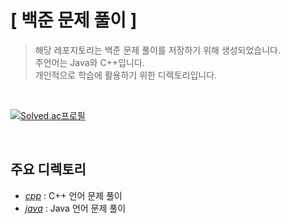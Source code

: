 # [ 백준 문제 풀이 ]
> 해당 레포지토리는 백준 문제 풀이를 저장하기 위해 생성되었습니다.  
> 주언어는 Java와 C++입니다.  
> 개인적으로 학습에 활용하기 위한 디렉토리입니다.  

<br>

[![Solved.ac프로필](http://mazassumnida.wtf/api/v2/generate_badge?boj=yhs03043)](https://solved.ac/yhs03043)

</br>

## 주요 디렉토리  
* [_cpp_](./cpp) : C++ 언어 문제 풀이
* [_java_](./java) : Java 언어 문제 풀이

<br>


